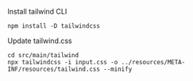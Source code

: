 Install tailwind CLI
```shell
npm install -D tailwindcss
```

Update tailwind.css
```shell
cd src/main/tailwind
npx tailwindcss -i input.css -o ../resources/META-INF/resources/tailwind.css --minify
```


